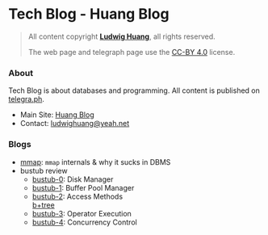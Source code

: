 # Tech Blog - Huang Blog

> All content copyright [**Ludwig Huang**](https://github.com/LudwigHuang), all rights reserved.
>
> The web page and telegraph page use the [CC-BY 4.0](https://creativecommons.org/licenses/by/4.0/) license.

### About

Tech Blog is about databases and programming. All content is published on [telegra.ph](https://telegra.ph).

* Main Site: [Huang Blog](https://xn--29s704loyd.com/)
* Contact: [ludwighuang@yeah.net](mailto:ludwighuang@yeah.net)

### Blogs

* [mmap](https://telegra.ph/mmap-internals--why-it-sucks-in-DBMS-10-08): `mmap` internals & why it sucks in DBMS
* bustub review
    * [bustub-0](https://telegra.ph/bustub-0-10-16): Disk Manager
    * [bustub-1](https://telegra.ph/bustub-1-10-17): Buffer Pool Manager
    * [bustub-2](https://telegra.ph/bustub-2-10-18): Access Methods<br/>
      [b+tree](https://telegra.ph/btree-11-14)
    * [bustub-3](https://telegra.ph/bustub-3-10-19): Operator Execution
    * [bustub-4](https://telegra.ph/bustub-4-10-20): Concurrency Control

